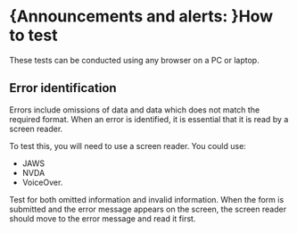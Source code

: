 # {Announcements and alerts: }How to test

These tests can be conducted using any browser on a PC or laptop.

## Error identification

Errors include omissions of data and data which does not match the required format. When an error is identified, it is essential that it is read by a screen reader.

To test this, you will need to use a screen reader. You could use:

- JAWS
- NVDA
- VoiceOver.

Test for both omitted information and invalid information. When the form is submitted and the error message appears on the screen, the screen reader should move to the error message and read it first. 